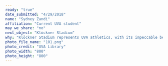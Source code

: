 ```yaml
---
ready: "true"
date_submitted: "4/29/2018"
name: "Sydney Zandi"
affiliation: "Current UVA student"
may_we_share: "no"
next_object: "Klöckner Stadium"
why: "Klöckner Stadium represents UVA athletics, with its impeccable beauty, great atmosphere and overall quality it provides the players and fans. It has hosted NCAA soccer tournaments for 25 consecutive years and has been considered one of the nation’s premier college soccer facilities. The stadium can hold 3,600 people along with hillside seating, that establish an indescribable experience. It creates a world in which all that matters is the UVA community that thrives off of the the elite athletes that attend such a prestigious university. This addition would show the importance of UVA athletics and the community."
photo_file_name: "101.png"
photo_credit: "UVA Library"
photo_width: "800"
photo_height: "800"
---
```

